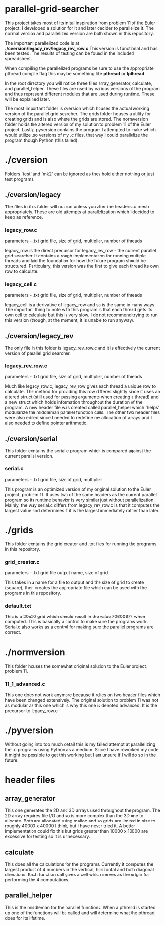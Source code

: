 # parallel-grid-searcher

This project takes most of its inital inspiration from problem 11 of the Euler project.
I developed a solution for it and later decider to parallelize it. The normal version and parallelized version are both shown in this repository.

The important parallelized code is at **./cversion/legacy_rev/legacy_rev_row.c**
This version is functional and has been tested. The results of testing can be found in the included spreadsheet.

When compiling the parallelized programs be sure to use the appropriate pthread compile flag this may be something like **pthread** or **lpthread**.

In the root directory you will notice three files array_generator, calculate, and parallel_helper. These files are used by various versions of the program and thus represent different modules that are used during runtime. These will be explained later.

The most important folder is cversion which houses the actual working version of the parallel grid searcher.
The grids folder houses a utility for creating grids and is also where the grids are stored.
The normversion folder holds the altered version of my solution to problem 11 of the Euler project.
Lastly, pyversion contains the program I attempted to make which would utilize .so versions of my .c files, that way I could parallelize the program though Python (this failed).

# ./cversion

Folders 'test' and 'mk2' can be ignored as they hold either nothing or just test programs.

## ./cversion/legacy

The files in this folder will not run unless you alter the headers to mesh appropriately. These are old attempts at parallelization which I decided to keep as reference.

### legacy_row.c
parameters - .txt grid file, size of grid, multiplier, number of threads

legacy_row is the direct precursor for legacy_rev_row - the current parallel grid searcher. It contains a rough implementation for running multiple threads and laid the foundation for how the future program should be structured. Particulary, this version was the first to give each thread its own row to calculate.

### legacy_cell.c
parameters - .txt grid file, size of grid, multiplier, number of threads

legacy_cell is a derivative of legacy_row and so is the same in many ways. The important thing to note with this program is that each thread gets its own cell to calculate but this is very slow. I do not recommend trying to run this version (though, at the moment, it is unable to run anyway).

## ./cversion/legacy_rev

The only file in this folder is legacy_rev_row.c and it is effectively the current version of parallel grid searcher.

### legacy_rev_row.c
parameters - .txt grid file, size of grid, multiplier, number of threads

Much like legacy_row.c, legacy_rev_row gives each thread a unique row to calculate. The method for providing this row differes slightly since it uses an altered struct (still used for passing arguments when creating a thread) and a new struct which holds information throughout the duration of the program.
A new header file was created called parallel_helper which 'helps' modularize the middleman parallel function calls.
The other two header files were also edited since I needed to redefine my allocation of arrays and I also needed to define pointer arithmetic.

## ./cversion/serial

This folder contains the serial.c program which is compared against the current parallel version.

### serial.c
parameters - .txt grid file, size of grid, multiplier

This program is an optimized version of my original solution to the Euler project, problem 11. It uses two of the same headers as the current parallel program so its runtime behavior is very similar just without parallelization.
Mainly, the way serial.c differs from legacy_rev_row.c is that it computes the largest value and determines if it is the largest immediately rather than later.

# ./grids

This folder contains the grid creator and .txt files for running the programs in this repository.

### grid_creator.c
parameters - .txt grid file output name, size of grid

This takes in a name for a file to output and the size of grid to create (square), then creates the appropriate file which can be used with the programs in this repository.

### default.txt

This is a 20x20 grid which should result in the value 70600674 when computed. This is basically a control to make sure the programs work. Serial.c also works as a control for making sure the parallel programs are correct.

# ./normversion

This folder houses the somewhat original solution to the Euler project, problem 11.

### 11_1_advanced.c

This one does not work anymore because it relies on two header files which have been changed extensively. The original solution to problem 11 was not as modular as this one which is why this one is denoted advanced. It is the precursor to legacy_row.c

# ./pyversion

Without going into too much detail this is my failed attempt at parallelizing the .c programs using Python as a medium. Since I have reworked my code it might be possible to get this working but I am unsure if I will do so in the future.

# header files

## array_generator

This one generates the 2D and 3D arrays used throughout the program. The 2D array requires file I/O and so is more complex than the 3D one to allocate. Both are allocated using malloc and so grids are limited in size to roughly 40000 x 40000 I think, but I have never tried it. A better implementation could fix this but grids greater than 10000 x 10000 are excessive for testing so it is unnecessary.

## calculate

This does all the calculations for the programs. Currently it computes the largest product of 4 numbers in the vertical, horizontal and both diagonal directions. Each function call gives a cell which serves as the origin for performing the 4 computations.

## parallel_helper

This is the middleman for the parallel functions. When a pthread is started up one of the functions will be called and will determine what the pthread does for its lifetime.
